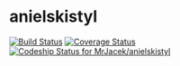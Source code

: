 anielskistyl
============
[![Build Status](http://img.shields.io/travis/MrJacek/anielskistyl/master.svg)](https://travis-ci.org/MrJacek/anielskistyl)
[![Coverage Status](https://img.shields.io/coveralls/MrJacek/anielskistyl.svg)](https://coveralls.io/r/MrJacek/anielskistyl)
[ ![Codeship Status for MrJacek/anielskistyl](https://www.codeship.io/projects/dd522ff0-39b2-0132-45ce-069abdbbe525/status)](https://www.codeship.io/projects/42245)
